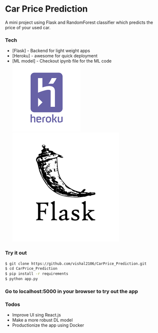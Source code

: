 # Car Price Prediction

A mini project using Flask and RandomForest classifier which predicts the price of your used car.

### Tech
* [Flask] - Backend for light weight apps
* [Heroku] - awesome for quick deployment
* [ML model] - Checkout ipynb file for the ML code
![GitHub Logo](/images/logo-heroku.png) ![GitHub Logo](/images/logo-flask.png)


### Try it out

```sh
$ git clone https://github.com/vishal2106/CarPrice_Prediction.git
$ cd CarPrice_Prediction
$ pip install -r requirements
$ python app.py
```
### Go to localhost:5000 in your browser to try out the app

### Todos

 - Improve UI sing React.js
 - Make a more robust DL model
 - Productionize the app using Docker


   